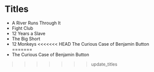 
# Titles

- A River Runs Through It
- Fight Club
- 12 Years a Slave
- The Big Short
- 12 Monkeys
<<<<<<< HEAD
The Curious Case of Benjamin Button
=======
- The Curious Case of Benjamin Button

>>>>>>> update_titles
